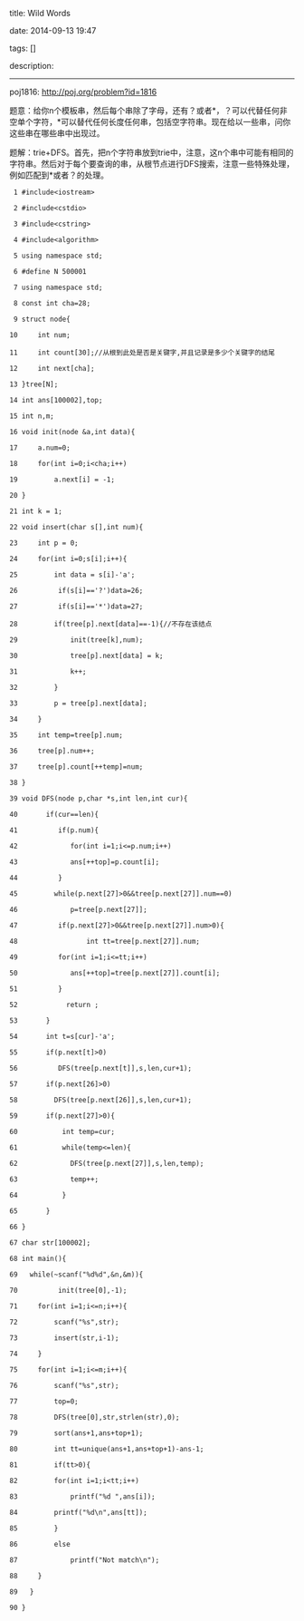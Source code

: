 title: Wild Words

date: 2014-09-13 19:47

tags: []

description: 

---
poj1816: [ http://poj.org/problem?id=1816 ](http://poj.org/problem?id=1816)

题意：给你n个模板串，然后每个串除了字母，还有？或者*，？可以代替任何非空单个字符，*可以替代任何长度任何串，包括空字符串。现在给以一些串，问你这些串在哪些串中出现过。 

题解：trie+DFS。首先，把n个字符串放到trie中，注意，这n个串中可能有相同的字符串。然后对于每个要查询的串，从根节点进行DFS搜索，注意一些特殊处理，例如匹配到*或者？的处理。 
    
    
     1 #include<iostream>
     2 #include<cstdio>
     3 #include<cstring>
     4 #include<algorithm>
     5 using namespace std;
     6 #define N 500001
     7 using namespace std;
     8 const int cha=28;
     9 struct node{
    10     int num;
    11     int count[30];//从根到此处是否是关键字,并且记录是多少个关键字的结尾
    12     int next[cha];
    13 }tree[N];
    14 int ans[100002],top;
    15 int n,m;
    16 void init(node &a,int data){
    17     a.num=0;
    18     for(int i=0;i<cha;i++)
    19         a.next[i] = -1;
    20 }
    21 int k = 1;
    22 void insert(char s[],int num){
    23     int p = 0;
    24     for(int i=0;s[i];i++){
    25         int data = s[i]-'a';
    26          if(s[i]=='?')data=26;
    27          if(s[i]=='*')data=27;
    28         if(tree[p].next[data]==-1){//不存在该结点
    29             init(tree[k],num);
    30             tree[p].next[data] = k;
    31             k++;
    32         }
    33         p = tree[p].next[data];
    34     }
    35     int temp=tree[p].num;
    36     tree[p].num++;
    37     tree[p].count[++temp]=num;
    38 }
    39 void DFS(node p,char *s,int len,int cur){
    40       if(cur==len){
    41          if(p.num){
    42             for(int i=1;i<=p.num;i++)
    43             ans[++top]=p.count[i];
    44          }
    45         while(p.next[27]>0&&tree[p.next[27]].num==0)
    46             p=tree[p.next[27]];
    47          if(p.next[27]>0&&tree[p.next[27]].num>0){
    48                 int tt=tree[p.next[27]].num;
    49          for(int i=1;i<=tt;i++)
    50             ans[++top]=tree[p.next[27]].count[i];
    51          }
    52            return ;
    53       }
    54       int t=s[cur]-'a';
    55       if(p.next[t]>0)
    56          DFS(tree[p.next[t]],s,len,cur+1);
    57       if(p.next[26]>0)
    58         DFS(tree[p.next[26]],s,len,cur+1);
    59       if(p.next[27]>0){
    60           int temp=cur;
    61           while(temp<=len){
    62             DFS(tree[p.next[27]],s,len,temp);
    63             temp++;
    64           }
    65       }
    66 }
    67 char str[100002];
    68 int main(){
    69   while(~scanf("%d%d",&n,&m)){
    70          init(tree[0],-1);
    71     for(int i=1;i<=n;i++){
    72         scanf("%s",str);
    73         insert(str,i-1);
    74     }
    75     for(int i=1;i<=m;i++){
    76         scanf("%s",str);
    77         top=0;
    78         DFS(tree[0],str,strlen(str),0);
    79         sort(ans+1,ans+top+1);
    80         int tt=unique(ans+1,ans+top+1)-ans-1;
    81         if(tt>0){
    82         for(int i=1;i<tt;i++)
    83             printf("%d ",ans[i]);
    84         printf("%d\n",ans[tt]);
    85         }
    86         else
    87             printf("Not match\n");
    88     }
    89   }
    90 }
